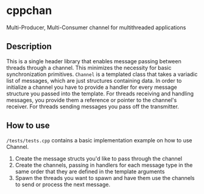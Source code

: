 # cppchan

Multi-Producer, Multi-Consumer channel for multithreaded applications

## Description

This is a single header library that enables message passing between threads through a channel. This minimizes the necessity for basic synchronization primitives. `Channel` is a templated class that takes a variadic list of messages, which are just structures containing data. In order to initialize a channel you have to provide a handler for every message structure you passed into the template. For threads receiving and handling messages, you provide them a reference or pointer to the channel's receiver. For threads sending messages you pass off the transmitter.

## How to use

`/tests/tests.cpp` contains a basic implementation example on how to use Channel. 

1. Create the message structs you'd like to pass through the channel
2. Create the channels, passing in handlers for each message type in the same order that they are defined in the template arguments
3. Spawn the threads you want to spawn and have them use the channels to send or process the next message.